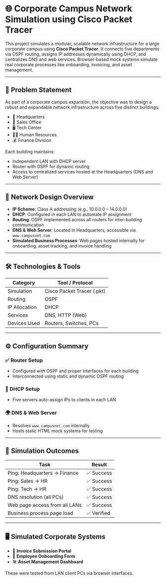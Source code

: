 # 🌐 Corporate Campus Network Simulation using Cisco Packet Tracer

This project simulates a modular, scalable network infrastructure for a large corporate campus using **Cisco Packet Tracer**. It connects five departments via OSPF routing, assigns IP addresses dynamically using DHCP, and centralizes DNS and web services. Browser-based mock systems simulate real corporate processes like onboarding, invoicing, and asset management.

---

## 📌 Problem Statement

As part of a corporate campus expansion, the objective was to design a robust and expandable network infrastructure across five distinct buildings:

- 🏢 Headquarters  
- 💼 Sales Office  
- 🖥 Tech Center  
- 🧑‍💼 Human Resources  
- 💰 Finance Division  

Each building maintains:
- Independent LAN with DHCP server  
- Router with OSPF for dynamic routing  
- Access to centralized services hosted at the Headquarters (DNS and Web Server)

---

## 🧠 Network Design Overview

- **IP Scheme**: Class A addressing (e.g., 10.0.0.0 – 14.0.0.0)
- **DHCP**: Configured in each LAN to automate IP assignment
- **Routing**: OSPF implemented across all routers for inter-building communication
- **DNS & Web Server**: Located in Headquarters, accessible via `www.campusnet.com`
- **Simulated Business Processes**: Web pages hosted internally for onboarding, asset tracking, and invoice handling

---

## 🛠 Technologies & Tools

| Category       | Tool / Protocol               |
|----------------|-------------------------------|
| Simulation     | Cisco Packet Tracer (.pkt)    |
| Routing        | OSPF                          |
| IP Allocation  | DHCP                          |
| Services       | DNS, HTTP (Web)               |
| Devices Used   | Routers, Switches, PCs        |

---

## ⚙️ Configuration Summary

### ✅ Router Setup
- Configured with OSPF and proper interfaces for each building
- Interconnected using static and dynamic OSPF routing

### 📶 DHCP Setup
- Five servers auto-assign IPs to clients in each LAN

### 🌍 DNS & Web Server
- Resolves `www.campusnet.com` internally
- Hosts static HTML mock systems for testing

---

## 🔧 Simulation Outcomes

| Task                                   | Result       |
|----------------------------------------|--------------|
| Ping: Headquarters → Finance           | ✅ Success    |
| Ping: Sales → HR                       | ✅ Success    |
| Ping: Tech → HR                        | ✅ Success    |
| DNS resolution (all PCs)               | ✅ Success    |
| Web page access from all LANs         | ✅ Success    |
| Business process page load             | ✅ Verified   |

---

## 🖥 Simulated Corporate Systems

- 🧾 **Invoice Submission Portal**
- 🧳 **Employee Onboarding Form**
- 🛠 **Asset Management Dashboard**

These were tested from LAN client PCs via browser interfaces.

